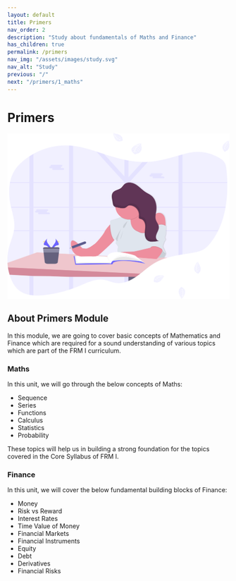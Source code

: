 ```yaml
---
layout: default
title: Primers
nav_order: 2
description: "Study about fundamentals of Maths and Finance"
has_children: true
permalink: /primers
nav_img: "/assets/images/study.svg"
nav_alt: "Study"
previous: "/"
next: "/primers/1_maths"
---
```


# Primers

![Primers](/assets/images/primers/primers.svg)

<div class="theory" markdown="1">

## About Primers Module

In this module, we are going to cover basic concepts of Mathematics and Finance which are required for a sound understanding of various topics which are part of the FRM I curriculum.  


<div class="subtheory" markdown="1">

### Maths 

In this unit, we will go through the below concepts of Maths:

- Sequence
- Series
- Functions
- Calculus
- Statistics
- Probability

These topics will help us in building a strong foundation for the topics covered in the Core Syllabus of FRM I.

</div>

<div class="subtheory" markdown="1">

### Finance 

In this unit, we will cover the below fundamental building blocks of Finance: 

- Money
- Risk vs Reward
- Interest Rates
- Time Value of Money
- Financial Markets
- Financial Instruments
- Equity
- Debt 
- Derivatives
- Financial Risks

</div>
</div>

